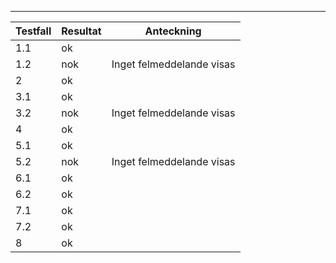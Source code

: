 _____________________________________________________________________

|Testfall | Resultat | Anteckning                                 |
|---------|----------|--------------------------------------------|
| 1.1     | ok       |                                            |
| 1.2     | nok      | Inget felmeddelande visas                  |
| 2       | ok       |                                            |
| 3.1     | ok       |                                            |
| 3.2     | nok      | Inget felmeddelande visas                  |
| 4       | ok       |                                            |
| 5.1     | ok       |                                            |
| 5.2     | nok      | Inget felmeddelande visas                  |
| 6.1     | ok       |                                            |
| 6.2     | ok       |                                            |
| 7.1     | ok       |                                            |
| 7.2     | ok       |                                            |
| 8       | ok       |                                            |
